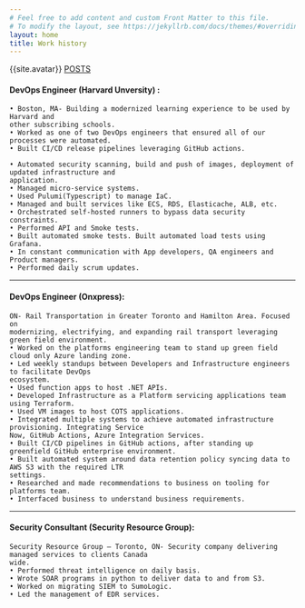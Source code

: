 ```yaml
---
# Feel free to add content and custom Front Matter to this file.
# To modify the layout, see https://jekyllrb.com/docs/themes/#overriding-theme-defaults
layout: home
title: Work history
---
```


{{site.avatar}}
[POSTS](/_posts/2024-09-16-welcome-to-jekyll.markdown)
#### DevOps Engineer (Harvard Unversity) : 
    • Boston, MA- Building a modernized learning experience to be used by Harvard and
    other subscribing schools.
    • Worked as one of two DevOps engineers that ensured all of our processes were automated.
    • Built CI/CD release pipelines leveraging GitHub actions.

    • Automated security scanning, build and push of images, deployment of updated infrastructure and
    application.
    • Managed micro-service systems.
    • Used Pulumi(Typescript) to manage IaC.
    • Managed and built services like ECS, RDS, Elasticache, ALB, etc.
    • Orchestrated self-hosted runners to bypass data security constraints.
    • Performed API and Smoke tests.
    • Built automated smoke tests. Built automated load tests using Grafana.
    • In constant communication with App developers, QA engineers and Product managers.
    • Performed daily scrum updates.

--------
#### DevOps Engineer (Onxpress):
    ON- Rail Transportation in Greater Toronto and Hamilton Area. Focused on
    modernizing, electrifying, and expanding rail transport leveraging green field environment.
    • Worked on the platforms engineering team to stand up green field cloud only Azure landing zone.
    • Led weekly standups between Developers and Infrastructure engineers to facilitate DevOps
    ecosystem.
    • Used function apps to host .NET APIs.
    • Developed Infrastructure as a Platform servicing applications team using Terraform.
    • Used VM images to host COTS applications.
    • Integrated multiple systems to achieve automated infrastructure provisioning. Integrating Service
    Now, GitHub Actions, Azure Integration Services.
    • Built CI/CD pipelines in GitHub actions, after standing up greenfield GitHub enterprise environment.
    • Built automated system around data retention policy syncing data to AWS S3 with the required LTR
    settings.
    • Researched and made recommendations to business on tooling for platforms team.
    • Interfaced business to understand business requirements.

------

#### Security Consultant (Security Resource Group):

    Security Resource Group – Toronto, ON- Security company delivering managed services to clients Canada
    wide.
    • Performed threat intelligence on daily basis.
    • Wrote SOAR programs in python to deliver data to and from S3.
    • Worked on migrating SIEM to SumoLogic.
    • Led the management of EDR services.

    